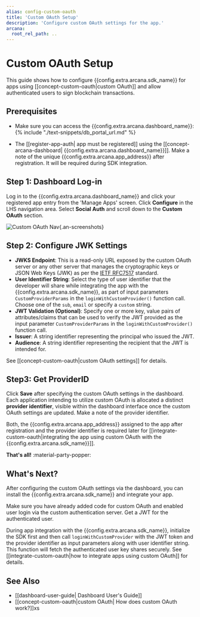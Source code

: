 ```yaml
---
alias: config-custom-oauth
title: 'Custom OAuth Setup'
description: 'Configure custom OAuth settings for the app.'
arcana:
  root_rel_path: ..
---
```


# Custom OAuth Setup

This guide shows how to configure {{config.extra.arcana.sdk_name}} for apps using [[concept-custom-oauth|custom OAuth]] and allow authenticated users to sign blockchain transactions.

## Prerequisites

* Make sure you can access the {{config.extra.arcana.dashboard_name}}: {% include "./text-snippets/db_portal_url.md" %}

* The [[register-app-auth| app must be registered]] using the [[concept-arcana-dashboard| {{config.extra.arcana.dashboard_name}}]]. Make a note of the unique {{config.extra.arcana.app_address}} after registration. It will be required during SDK integration.

## Step 1: Dashboard Log-in

Log in to the {{config.extra.arcana.dashboard_name}} and click your registered app entry from the 'Manage Apps' screen. Click **Configure** in the LHS navigation area. Select **Social Auth** and scroll down to the **Custom OAuth** section.

![Custom OAuth Nav]({{config.extra.arcana.img_dir}}/an_db_custom_oauth_setup.gif){.an-screenshots}

## Step 2: Configure JWK Settings

* **JWKS Endpoint**: This is a read-only URL exposed by the custom OAuth server or any other server that manages the cryptographic keys or JSON Web Keys (JWK) as per the [IETF RFC7517](https://datatracker.ietf.org/doc/html/rfc7517) standard.
* **User Identifier String**: Select the type of user identifier that the developer will share while integrating the app with the {{config.extra.arcana.sdk_name}}, as part of input parameters `CustomProviderParams` in the `loginWithCustomProvider()` function call. Choose one of the `sub`, `email` or specify a `custom` string.
* **JWT Validation (Optional)**: Specify one or more key, value pairs of attributes/claims that can be used to verify the JWT provided as the input parameter `CustomProviderParams` in the `loginWithCustomProvider()` function call. 
* **Issuer**: A string identifier representing the principal who issued the JWT.
* **Audience**: A string identifier representing the recipient that the JWT is intended for.

See [[concept-custom-oauth|custom OAuth settings]] for details.

## Step3: Get ProviderID

Click **Save** after specifying the custom OAuth settings in the dashboard. Each application intending to utilize custom OAuth is allocated a distinct **provider identifier**, visible within the dashboard interface once the custom OAuth settings are updated. Make a note of the provider identifier.

Both, the {{config.extra.arcana.app_address}} assigned to the app after registration and the provider identifier is required later for [[integrate-custom-oauth|integrating the app using custom OAuth with the {{config.extra.arcana.sdk_name}}]].

**That's all!** :material-party-popper:

## What's Next?

After configuring the custom OAuth settings via the dashboard, you can install the {{config.extra.arcana.sdk_name}} and integrate your app.

 Make sure you have already added code for custom OAuth and enabled user login via the custom authentication server. Get a JWT for the authenticated user. 
 
 During app integration with the {{config.extra.arcana.sdk_name}}, initialize the SDK first and then call `loginWithCustomProvider` with the JWT token and the provider identifier as input parameters along with user identifier string. This function will fetch the authenticated user key shares securely. See [[integrate-custom-oauth|how to integrate apps using custom OAuth]] for details.

## See Also

* [[dashboard-user-guide| Dashboard User's Guide]]
* [[concept-custom-oauth|custom OAuth| How does custom OAuth work?]]xs